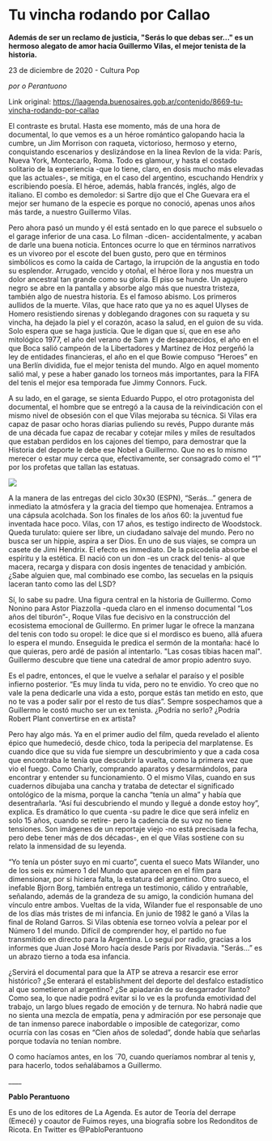 # Tu vincha rodando por Callao

**Además de ser un reclamo de justicia, "Serás lo que debas ser..." es un hermoso alegato de amor hacia Guillermo Vilas, el mejor tenista de la historia.**

23 de diciembre de 2020 - Cultura Pop

_por o Perantuono_

Link original: https://laagenda.buenosaires.gob.ar/contenido/8669-tu-vincha-rodando-por-callao



El contraste es brutal. Hasta ese momento, más de una hora de documental, lo que vemos es a un héroe romántico galopando hacia la cumbre, un Jim Morrison con raqueta, victorioso, hermoso y eterno, conquistando escenarios y deslizándose en la línea Revlon de la vida: París, Nueva York, Montecarlo, Roma. Todo es glamour, y hasta el costado solitario de la experiencia -que lo tiene, claro, en dosis mucho más elevadas que las actuales-, se mitiga, en el caso del argentino, escuchando Hendrix y escribiendo poesía. El héroe, además, habla francés, inglés, algo de italiano. El combo es demoledor: si Sartre dijo que el Che Guevara era el mejor ser humano de la especie es porque no conoció, apenas unos años más tarde, a nuestro Guillermo Vilas.




Pero ahora pasó un mundo y él está sentado en lo que parece el subsuelo o el garage inferior de una casa. Lo filman -dicen- accidentalmente, y acaban de darle una buena noticia. Entonces ocurre lo que en términos narrativos es un vivoreo por el escote del buen gusto, pero que en términos simbólicos es como la caída de Cartago, la irrupción de la angustia en todo su esplendor. Arrugado, vencido y otoñal, el héroe llora y nos muestra un dolor ancestral tan grande como su gloria. El piso se hunde. Un agujero negro se abre en la pantalla y absorbe algo más que nuestra tristeza, también algo de nuestra historia. Es el famoso abismo. Los primeros aullidos de la muerte. Vilas, que hace rato que ya no es aquel Ulyses de Homero resistiendo sirenas y doblegando dragones con su raqueta y su vincha, ha dejado la piel y el corazón, acaso la salud, en el guion de su vida. Solo espera que se haga justicia. Que le digan que sí, que en ese año mitológico 1977, el año del verano de Sam y de desaparecidos, el año en el que Boca salió campeón de la Libertadores y Martínez de Hoz pergeñó la ley de entidades financieras, el año en el que Bowie compuso “Heroes” en una Berlín dividida, fue el mejor tenista del mundo. Algo en aquel momento salió mal, y pese a haber ganado los torneos más importantes, para la FIFA del tenis el mejor esa temporada fue Jimmy Connors. Fuck.




A su lado, en el garage, se sienta Eduardo Puppo, el otro protagonista del documental, el hombre que se entregó a la causa de la reivindicación con el mismo nivel de obsesión con el que Vilas mejoraba su técnica. Si Vilas era capaz de pasar ocho horas diarias puliendo su revés, Puppo durante más de una década fue capaz de recabar y cotejar miles y miles de resultados que estaban perdidos en los cajones del tiempo, para demostrar que la Historia del deporte le debe ese Nobel a Guillermo. Que no es lo mismo merecer o estar muy cerca que, efectivamente, ser consagrado como el “1” por los profetas que tallan las estatuas.




![](https://cdn.feater.me/files/images/108289/463ff9c5-7078-4c50-bb1f-420ab77eaf46.png)




A la manera de las entregas del ciclo 30x30 (ESPN), “Serás…” genera de inmediato la atmósfera y la gracia del tiempo que homenajea. Entramos a una cápsula acolchada. Son los finales de los años 60: la juventud fue inventada hace poco. Vilas, con 17 años, es testigo indirecto de Woodstock. Queda turulato: quiere ser libre, un ciudadano salvaje del mundo. Pero no busca ser un hippie, aspira a ser Dios. En uno de sus viajes, se compra un casete de Jimi Hendrix. El efecto es inmediato. De la psicodelia absorbe el espíritu y la estética. El nació con un don -es un crack del tenis- al que macera, recarga y dispara con dosis ingentes de tenacidad y ambición. ¿Sabe alguien que, mal combinado ese combo, las secuelas en la psiquis laceran tanto como las del LSD?




Sí, lo sabe su padre. Una figura central en la historia de Guillermo. Como Nonino para Astor Piazzolla -queda claro en el inmenso documental “Los años del tiburón”-, Roque Vilas fue decisivo en la construcción del ecosistema emocional de Guillermo. En primer lugar le ofrece la manzana del tenis con todo su oropel: le dice que si el mordisco es bueno, allá afuera lo espera el mundo. Enseguida le predica el sermón de la montaña: hacé lo que quieras, pero ardé de pasión al intentarlo. "Las cosas tibias hacen mal". Guillermo descubre que tiene una catedral de amor propio adentro suyo.




Es el padre, entonces, el que le vuelve a señalar el paraíso y el posible infierno posterior. “Es muy linda tu vida, pero no te envidio. Yo creo que no vale la pena dedicarle una vida a esto, porque estás tan metido en esto, que no te vas a poder salir por el resto de tus días”. Sempre sospechamos que a Guillermo le costó mucho ser un ex tenista. ¿Podría no serlo? ¿Podría Robert Plant convertirse en ex artista?




Pero hay algo más. Ya en el primer audio del film, queda revelado el aliento épico que humedeció, desde chico, toda la peripecia del marplatense. Es cuando dice que su vida fue siempre un descubrimiento y que a cada cosa que encontraba le tenía que descubrir la vuelta, como la primera vez que vio el fuego. Como Charly, comprando aparatos y desarmándolos, para encontrar y entender su funcionamiento. O el mismo Vilas, cuando en sus cuadernos dibujaba una cancha y trataba de detectar el significado ontológico de la misma, porque la cancha “tenía un alma” y había que desentrañarla. “Así fui descubriendo el mundo y llegué a donde estoy hoy”, explica. Es dramático lo que cuenta -su padre le dice que será infeliz en solo 15 años, cuando se retire- pero la cadencia de su voz no tiene tensiones. Son imágenes de un reportaje viejo -no está precisada la fecha, pero debe tener más de dos décadas-, en el que Vilas sostiene con su relato la inmensidad de su leyenda.




“Yo tenía un póster suyo en mi cuarto”, cuenta el sueco Mats Wilander, uno de los seis ex número 1 del Mundo que aparecen en el film para dimensionar, por si hiciera falta, la estatura del argentino. Otro sueco, el inefable Bjorn Borg, también entrega un testimonio, cálido y entrañable, señalando, además de la grandeza de su amigo, la condición humana del vínculo entre ambos. Vueltas de la vida, Wilander fue el responsable de uno de los días más tristes de mi infancia. En junio de 1982 le ganó a Vilas la final de Roland Garros. Si Vilas obtenía ese torneo volvía a pelear por el Número 1 del mundo. Difícil de comprender hoy, el partido no fue transmitido en directo para la Argentina. Lo seguí por radio, gracias a los informes que Juan José Moro hacía desde París por Rivadavia. "Serás…” es un abrazo tierno a toda esa infancia.




¿Servirá el documental para que la ATP se atreva a resarcir ese error histórico? ¿Se enterará el establishment del deporte del desfalco estadístico al que sometieron al argentino? ¿Se apiadarán de su desgarrador llanto? Como sea, lo que nadie podrá evitar si lo ve es la profunda emotividad del trabajo, un largo blues regado de emoción y de ternura. No habrá nadie que no sienta una mezcla de empatía, pena y admiración por ese personaje que de tan inmenso parece inabordable o imposible de categorizar, como ocurría con las cosas en “Cien años de soledad”, donde había que señarlas porque todavía no tenían nombre.




O como hacíamos antes, en los ´70, cuando queríamos nombrar al tenis y, para hacerlo, todos señalábamos a Guillermo.




\_\_\_\_




**Pablo Perantuono**




Es uno de los editores de La Agenda. Es autor de Teoría del derrape (Emecé) y coautor de Fuimos reyes, una biografía sobre los Redonditos de Ricota. En Twitter es @PabloPerantuono



